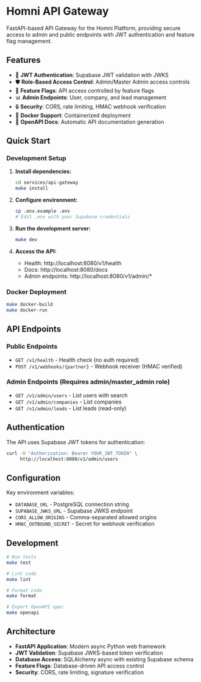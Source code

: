 # Homni API Gateway

FastAPI-based API Gateway for the Homni Platform, providing secure access to admin and public endpoints with JWT authentication and feature flag management.

## Features

- 🔐 **JWT Authentication**: Supabase JWT validation with JWKS
- 🛡️ **Role-Based Access Control**: Admin/Master Admin access controls
- 🚀 **Feature Flags**: API access controlled by feature flags
- 📊 **Admin Endpoints**: User, company, and lead management
- 🔒 **Security**: CORS, rate limiting, HMAC webhook verification
- 🐳 **Docker Support**: Containerized deployment
- 📖 **OpenAPI Docs**: Automatic API documentation generation

## Quick Start

### Development Setup

1. **Install dependencies:**
   ```bash
   cd services/api-gateway
   make install
   ```

2. **Configure environment:**
   ```bash
   cp .env.example .env
   # Edit .env with your Supabase credentials
   ```

3. **Run the development server:**
   ```bash
   make dev
   ```

4. **Access the API:**
   - Health: http://localhost:8080/v1/health
   - Docs: http://localhost:8080/docs
   - Admin endpoints: http://localhost:8080/v1/admin/*

### Docker Deployment

```bash
make docker-build
make docker-run
```

## API Endpoints

### Public Endpoints
- `GET /v1/health` - Health check (no auth required)
- `POST /v1/webhooks/{partner}` - Webhook receiver (HMAC verified)

### Admin Endpoints (Requires admin/master_admin role)
- `GET /v1/admin/users` - List users with search
- `GET /v1/admin/companies` - List companies  
- `GET /v1/admin/leads` - List leads (read-only)

## Authentication

The API uses Supabase JWT tokens for authentication:

```bash
curl -H "Authorization: Bearer YOUR_JWT_TOKEN" \
     http://localhost:8080/v1/admin/users
```

## Configuration

Key environment variables:

- `DATABASE_URL` - PostgreSQL connection string
- `SUPABASE_JWKS_URL` - Supabase JWKS endpoint
- `CORS_ALLOW_ORIGINS` - Comma-separated allowed origins
- `HMAC_OUTBOUND_SECRET` - Secret for webhook verification

## Development

```bash
# Run tests
make test

# Lint code  
make lint

# Format code
make format

# Export OpenAPI spec
make openapi
```

## Architecture

- **FastAPI Application**: Modern async Python web framework
- **JWT Validation**: Supabase JWKS-based token verification  
- **Database Access**: SQLAlchemy async with existing Supabase schema
- **Feature Flags**: Database-driven API access control
- **Security**: CORS, rate limiting, signature verification